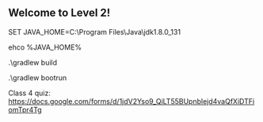 ## Welcome to Level 2!

SET JAVA_HOME=C:\Program Files\Java\jdk1.8.0_131

ehco %JAVA_HOME%

.\gradlew build

.\gradlew bootrun 



Class 4 quiz: https://docs.google.com/forms/d/1jdV2Yso9_QiLT55BUpnblejd4vaQfXiDTFiomTpr4Tg
